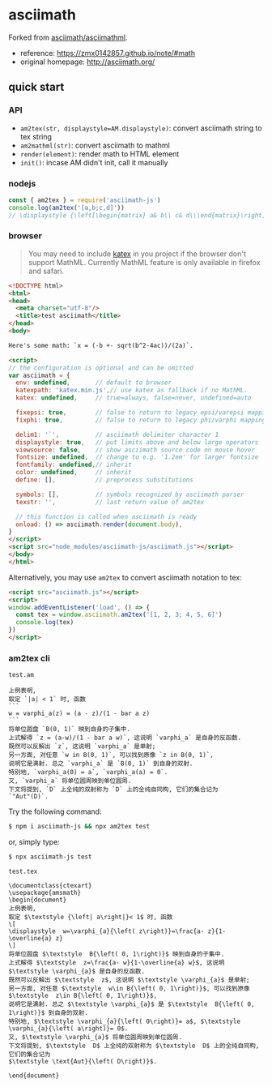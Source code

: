 # asciimath

Forked from [asciimath/asciimathml](https://github.com/asciimath/asciimathml).

- reference: https://zmx0142857.github.io/note/#math
- original homepage: http://asciimath.org/

## quick start

### API

- `am2tex(str, displaystyle=AM.displaystyle)`: convert asciimath string to tex string
- `am2mathml(str)`: convert asciimath to mathml
- `render(element)`: render math to HTML element
- `init()`: incase AM didn't init, call it manually

### nodejs

```js
const { am2tex } = require('asciimath-js')
console.log(am2tex('[a,b;c,d]'))
// \displaystyle {\left[\begin{matrix} a& b\\ c& d\\\end{matrix}\right]}
```

### browser

> You may need to include [katex](https://katex.org/) in you project if the browser don't support MathML. Currently MathML feature is only available in firefox and safari.

```html
<!DOCTYPE html>
<html>
<head>
  <meta charset="utf-8"/>
  <title>test asciimath</title>
</head>
<body>

Here's some math: `x = (-b +- sqrt(b^2-4ac))/(2a)`.

<script>
// the configuration is optional and can be omitted
var asciimath = {
  env: undefined,       // default to browser
  katexpath: 'katex.min.js',// use katex as fallback if no MathML.
  katex: undefined,     // true=always, false=never, undefined=auto

  fixepsi: true,        // false to return to legacy epsi/varepsi mapping
  fixphi: true,         // false to return to legacy phi/varphi mapping

  delim1: '`',          // asciimath delimiter character 1
  displaystyle: true,   // put limits above and below large operators
  viewsource: false,    // show asciimath source code on mouse hover
  fontsize: undefined,  // change to e.g. '1.2em' for larger fontsize
  fontfamily: undefined,// inherit
  color: undefined,     // inherit
  define: [],           // preprocess substitutions

  symbols: [],          // symbols recognized by asciimath parser
  texstr: '',           // last return value of am2tex

  // this function is called when asciimath is ready
  onload: () => asciimath.render(document.body),
}
</script>
<script src="node_modules/asciimath-js/asciimath.js"></script>
</body>
</html>
```

Alternatively, you may use `am2tex` to convert asciimath notation to tex:
```html
<script src="asciimath.js"></script>
<script>
window.addEventListener('load', () => {
  const tex = window.asciimath.am2tex('[1, 2, 3; 4, 5, 6]')
  console.log(tex)
})
</script>
```

### am2tex cli

`test.am`

    上例表明,
    取定 `|a| < 1` 时, 函数
    ```
    w = varphi_a(z) = (a - z)/(1 - bar a z)
    ```
    将单位圆盘 `B(0, 1)` 映到自身的子集中.
    上式解得 `z = (a-w)/(1 - bar a w)`, 这说明 `varphi_a` 是自身的反函数.
    既然可以反解出 `z`, 这说明 `varphi_a` 是单射;
    另一方面, 对任意 `w in B(0, 1)`, 可以找到原像 `z in B(0, 1)`,
    说明它是满射. 总之 `varphi_a` 是 `B(0, 1)` 到自身的双射.
    特别地, `varphi_a(0) = a`, `varphi_a(a) = 0`.
    又, `varphi_a` 将单位圆周映到单位圆周.
    下文将提到, `D` 上全纯的双射称为 `D` 上的全纯自同构, 它们的集合记为
    `"Aut"(D)`.

Try the following command:
```sh
$ npm i asciimath-js && npx am2tex test
```

or, simply type:
```sh
$ npx asciimath-js test
```

`test.tex`

    \documentclass{ctexart}
    \usepackage{amsmath}
    \begin{document}
    上例表明,
    取定 $\textstyle {\left| a\right|}< 1$ 时, 函数
    \[
    \displaystyle  w=\varphi_{a}{\left( z\right)}=\frac{a- z}{1-\overline{a} z}
    \]
    将单位圆盘 $\textstyle  B{\left( 0, 1\right)}$ 映到自身的子集中.
    上式解得 $\textstyle  z=\frac{a- w}{1-\overline{a} w}$, 这说明 $\textstyle \varphi_{a}$ 是自身的反函数.
    既然可以反解出 $\textstyle  z$, 这说明 $\textstyle \varphi_{a}$ 是单射;
    另一方面, 对任意 $\textstyle  w\in B{\left( 0, 1\right)}$, 可以找到原像 $\textstyle  z\in B{\left( 0, 1\right)}$,
    说明它是满射. 总之 $\textstyle \varphi_{a}$ 是 $\textstyle  B{\left( 0, 1\right)}$ 到自身的双射.
    特别地, $\textstyle \varphi_{a}{\left( 0\right)}= a$, $\textstyle \varphi_{a}{\left( a\right)}= 0$.
    又, $\textstyle \varphi_{a}$ 将单位圆周映到单位圆周.
    下文将提到, $\textstyle  D$ 上全纯的双射称为 $\textstyle  D$ 上的全纯自同构, 它们的集合记为
    $\textstyle \text{Aut}{\left( D\right)}$.

    \end{document}
